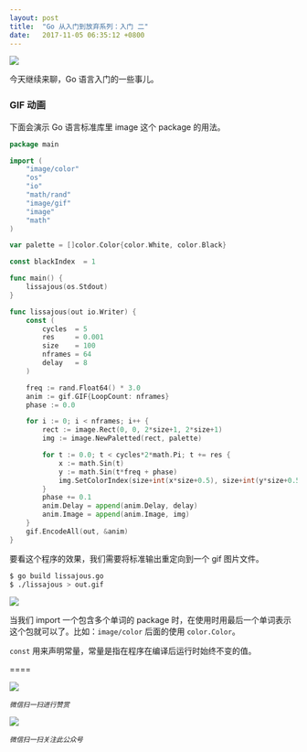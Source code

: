 ```yaml
---
layout: post
title:  "Go 从入门到放弃系列：入门 二"
date:   2017-11-05 06:35:12 +0800
---
```

![](http://pic.zinaer.com/201711/golang.jpg)

今天继续来聊，Go 语言入门的一些事儿。

### GIF 动画

下面会演示 Go 语言标准库里 image 这个 package 的用法。

```go
package main

import (
	"image/color"
	"os"
	"io"
	"math/rand"
	"image/gif"
	"image"
	"math"
)

var palette = []color.Color{color.White, color.Black}

const blackIndex  = 1

func main() {
	lissajous(os.Stdout)
}

func lissajous(out io.Writer) {
	const (
		cycles  = 5
		res     = 0.001
		size    = 100
		nframes = 64
		delay   = 8
	)

	freq := rand.Float64() * 3.0
	anim := gif.GIF{LoopCount: nframes}
	phase := 0.0

	for i := 0; i < nframes; i++ {
		rect := image.Rect(0, 0, 2*size+1, 2*size+1)
		img := image.NewPaletted(rect, palette)

		for t := 0.0; t < cycles*2*math.Pi; t += res {
			x := math.Sin(t)
			y := math.Sin(t*freq + phase)
			img.SetColorIndex(size+int(x*size+0.5), size+int(y*size+0.5), blackIndex)
		}
		phase += 0.1
		anim.Delay = append(anim.Delay, delay)
		anim.Image = append(anim.Image, img)
	}
	gif.EncodeAll(out, &anim)
}
``` 

要看这个程序的效果，我们需要将标准输出重定向到一个 gif 图片文件。

```bash
$ go build lissajous.go
$ ./lissajous > out.gif
```

![](http://pic.zinaer.com/201711/out.gif)

当我们 import 一个包含多个单词的 package 时，在使用时用最后一个单词表示这个包就可以了。比如：`image/color` 后面的使用 `color.Color`。

`const` 用来声明常量，常量是指在程序在编译后运行时始终不变的值。

====

![](http://pic.zinaer.com/201710/zanshang.jpg)

<small>*微信扫一扫进行赞赏*</small>

![](http://pic.zinaer.com/201710/zinaer_wx.jpg)

<small>*微信扫一扫关注此公众号*</small>




